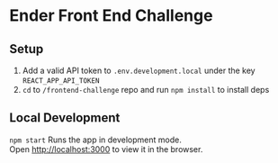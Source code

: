 # Ender Front End Challenge

## Setup

1. Add a valid API token to `.env.development.local` under the key `REACT_APP_API_TOKEN`
2. `cd` to `/frontend-challenge` repo and run `npm install` to install deps

## Local Development

`npm start` Runs the app in development mode.\
Open [http://localhost:3000](http://localhost:3000) to view it in the browser.
